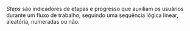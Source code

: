 *Steps* são indicadores de etapas e progresso que auxiliam os usuários durante um fluxo de trabalho, seguindo uma sequência lógica linear, aleatória, numeradas ou não.
